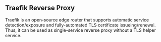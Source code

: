 ## Traefik Reverse Proxy
Traefik is an open-source edge router that supports automatic service detection/exposure and fully-automated TLS certificate issueing/renewal. Thus, it can be used as single-service reverse proxy without a TLS helper service.